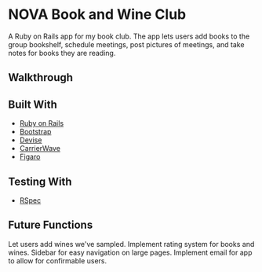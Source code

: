 # NOVA Book and Wine Club

A Ruby on Rails app for my book club. The app lets users add books to the group bookshelf, schedule meetings, post pictures of meetings, and take notes for books they are reading.


## Walkthrough

## Built With
* [Ruby on Rails](http://rubyonrails.org/)
* [Bootstrap](http://getbootstrap.com/)
* [Devise](http://devise.plataformatec.com.br/)
* [CarrierWave](https://github.com/carrierwaveuploader/carrierwave)
* [Figaro](https://github.com/laserlemon/figaro)

## Testing With
* [RSpec](http://rspec.info/)


## Future Functions
Let users add wines we've sampled.
Implement rating system for books and wines.
Sidebar for easy navigation on large pages.
Implement email for app to allow for confirmable users.